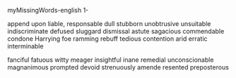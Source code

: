 myMissingWords-english 1-

append
upon
liable, responsable
dull 
stubborn
unobtrusive
unsuitable
indiscriminate 
defused
sluggard
dismissal 
astute
sagacious
commendable
condone 
Harrying 
foe 
ramming
rebuff
tedious 
contention 
arid
erratic
interminable

fanciful 
fatuous
witty
meager
insightful
inane
remedial
unconscionable
magnanimous
prompted
devoid 
strenuously
amende
resented 
preposterous